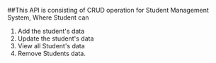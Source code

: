 ##This API is consisting of CRUD operation for Student Management System, Where Student can
1. Add the student's data
2. Update the student's data
3. View all Student's data
4. Remove Students data.
